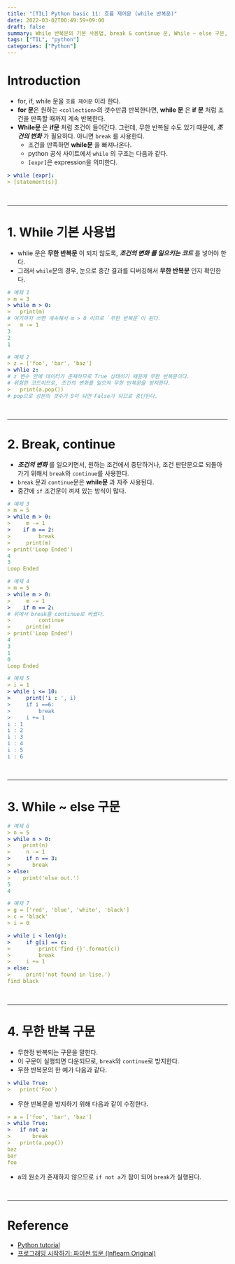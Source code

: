 ```yaml
---
title: "[TIL] Python basic 11: 흐름 제어문 (while 반복문)"
date: 2022-03-02T00:49:59+09:00
draft: false
summary: While 반복문의 기본 사용법, break & continue 문, While ~ else 구문, 무한 반복 구문에 대해 알아본다.
tags: ["TIL", "python"]
categories: ["Python"]
---
```


# Introduction

- for, if, while 문을 `흐름 제어문` 이라 한다.
- **for 문**은 원하는 `<collection>`의 갯수만큼 반복한다면, **while 문** 은 **if 문** 처럼 조건을 만족할 때까지 계속 반복한다.
- **While문** 은 **if문** 처럼 조건이 들어간다. 그런데, 무한 반복될 수도 있기 때문에, **_조건의 변화_** 가 필요하다. 아니면 `break` 를 사용한다.
  - 조건을 만족하면 **while문** 을 빠져나온다.
  - python 공식 사이트에서 `while` 의 구조는 다음과 같다.
  - `[expr]`은 expression을 의미한다.

```yml
> while [expr]:
> [statement(s)]
```

<br>

---

# 1. While 기본 사용법

- whlie 문은 **무한 반복문** 이 되지 않도록, **_조건의 변화 를 일으키는 코드_** 를 넣어야 한다.
- 그래서 `while`문의 경우, 눈으로 중간 결과를 디버깅해서 **무한 반복문** 인지 확인한다.

```yml
# 예제 1
> m = 3
> while m > 0:
>   print(m)
# 여기까지 쓰면 계속해서 m > 0 이므로 `무한 반복문`이 된다.
>   m -= 1
3
2
1

# 예제 2
> z = ['foo', 'bar', 'baz']
> whlie z:
# z 변수 안에 데이터가 존재하므로 True 상태이기 때문에 무한 반복문이다.
# 위험한 코드이므로, 조건의 변화를 일으켜 무한 반복문을 방지한다.
>   print(a.pop())
# pop으로 성분의 갯수가 0이 되면 False가 되므로 중단된다.

```

<br>

---

# 2. Break, continue

- **_조건의 변화_** 를 일으키면서, 원하는 조건에서 중단하거나, 조건 판단문으로 되돌아가기 위해서 `break`와 `continue`를 사용한다.
- `break` 문과 `continue`문은 **while문** 과 자주 사용된다.
- 중간에 `if` 조건문이 껴져 있는 방식이 많다.

```yml
# 예제 3
> m = 5
> while m > 0:
>     m -= 1
>    if m == 2:
>         break
>     print(m)
> print('Loop Ended')
4
3
Loop Ended

# 예제 4
> m = 5
> while m > 0:
>     m -= 1
>    if m == 2:
# 위에서 break를 continue로 바꿨다.
>         continue
>     print(m)
> print('Loop Ended')
4
3
1
0
Loop Ended

# 예제 5
> i = 1
> while i <= 10:
>     print('i : ', i)
>     if i ==6:
>         break
>     i += 1
i : 1
i : 2
i : 3
i : 4
i : 5
i : 6
```

<br>

---

# 3. While ~ else 구문

```yml
# 예제 6
> n = 5
> while n > 0:
>    print(n)
>     n -= 1
>     if n == 3:
>       break
> else:
>    print('else out.')
5
4

# 예제 7
> g = ['red', 'blue', 'white', 'black']
> c = 'black'
> i = 0

> while i < len(g):
>     if g[i] == c:
>         print('find {}'.format(c))
>         break
>     i += 1
> else:
>     print('not found in lise.')
find black

```

<br>

---

# 4. 무한 반복 구문

- 무한정 반복되는 구문을 말한다.
- 이 구문이 실행되면 다운되므로, `break`와 `continue`로 방지한다.
- 무한 반복문의 한 예가 다음과 같다.

```yml
> while True:
>   print('Foo')
```

- 무한 반복문을 방지하기 위해 다음과 같이 수정한다.

```yml
> a = ['foo', 'bar', 'baz']
> while True:
>   if not a:
>       break
>   print(a.pop())
baz
bar
foo
```

- a의 원소가 존재하지 않으므로 `if not a`가 참이 되어 `break`가 실행된다.

<br>

---

# Reference

- [Python tutorial](https://www.python-course.eu/python3_formatted_output.php)
- [프로그래밍 시작하기: 파이썬 입문 (Inflearn Original)](https://www.inflearn.com/course/%ED%94%84%EB%A1%9C%EA%B7%B8%EB%9E%98%EB%B0%8D-%ED%8C%8C%EC%9D%B4%EC%8D%AC-%EC%9E%85%EB%AC%B8-%EC%9D%B8%ED%94%84%EB%9F%B0-%EC%98%A4%EB%A6%AC%EC%A7%80%EB%84%90)
